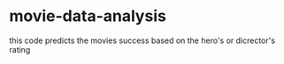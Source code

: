 # movie-data-analysis
this code predicts the movies success based on the hero's or dicrector's rating
